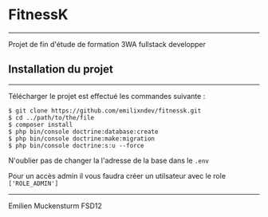 # FitnessK
***
Projet de fin d'étude de formation 3WA fullstack developper


## Installation du projet
***
Télécharger le projet est effectué les commandes suivante : 
```
$ git clone https://github.com/emilixndev/fitnessk.git
$ cd ../path/to/the/file
$ composer install
$ php bin/console doctrine:database:create
$ php bin/console doctrine:make:migration
$ php bin/console doctrine:s:u --force
```
N'oublier pas de changer la l'adresse de la base dans le ``.env``

Pour un accès admin il vous faudra créer un utilsateur avec le role ```['ROLE_ADMIN']```


***
Emilien Muckensturm FSD12
